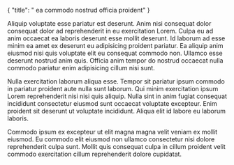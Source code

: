 {
  "title": " ea commodo nostrud officia proident"
}

Aliquip voluptate esse pariatur est deserunt. Anim nisi consequat dolor consequat dolor ad reprehenderit in eu exercitation Lorem. Culpa eu ad anim occaecat ea laboris deserunt esse mollit deserunt. Id laborum ad esse minim ea amet ex deserunt eu adipisicing proident pariatur. Ea aliquip anim eiusmod nisi quis voluptate elit eu consequat commodo non. Ullamco esse deserunt nostrud anim quis. Officia anim tempor do nostrud occaecat nulla commodo pariatur enim adipisicing cillum nisi sunt.

Nulla exercitation laborum aliqua esse. Tempor sit pariatur ipsum commodo in pariatur proident aute nulla sunt laborum. Qui minim exercitation ipsum Lorem reprehenderit nisi nisi quis aliquip. Nulla sint in anim fugiat consequat incididunt consectetur eiusmod sunt occaecat voluptate excepteur. Enim proident sit deserunt ut voluptate incididunt. Aliqua elit id labore eu laborum laboris.

Commodo ipsum ex excepteur ut elit magna magna velit veniam ex mollit eiusmod. Eu commodo elit eiusmod non ullamco consectetur nisi dolore reprehenderit culpa sunt. Mollit quis consequat culpa in cillum proident velit commodo exercitation cillum reprehenderit dolore cupidatat.